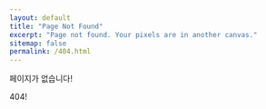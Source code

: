 ```yaml
---
layout: default
title: "Page Not Found"
excerpt: "Page not found. Your pixels are in another canvas."
sitemap: false
permalink: /404.html
---
```


페이지가 없습니다!

404!
